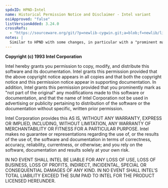 ```yaml
---
spdxID: HPND-Intel
name: Historical Permission Notice and Disclaimer - Intel variant
osiApproved: "false"
listVersionAdded: 3.24.0
crossRefs: 
  - "https://sourceware.org/git/?p=newlib-cygwin.git;a=blob;f=newlib/libc/machine/i960/memcpy.S;hb=HEAD"
notes: |
  Similar to HPND with some changes, in particular with a "prominent mark" requirement for modifications and additional disclaimers.
---
```


**Copyright (c) 1993 Intel Corporation**

Intel hereby grants you permission to copy, modify, and distribute this software and its documentation. Intel grants this permission provided that the above copyright notice appears in all copies and that both the copyright notice and this permission notice appear in supporting documentation. In addition, Intel grants this permission provided that you prominently mark as "not part of the original" any modifications made to this software or documentation, and that the name of Intel Corporation not be used in advertising or publicity pertaining to distribution of the software or the documentation without specific, written prior permission.

Intel Corporation provides this AS IS, WITHOUT ANY WARRANTY, EXPRESS OR IMPLIED, INCLUDING, WITHOUT LIMITATION, ANY WARRANTY OF MERCHANTABILITY OR FITNESS FOR A PARTICULAR PURPOSE. Intel makes no guarantee or representations regarding the use of, or the results of the use of, the software and documentation in terms of correctness, accuracy, reliability, currentness, or otherwise; and you rely on the software, documentation and results solely at your own risk.

IN NO EVENT SHALL INTEL BE LIABLE FOR ANY LOSS OF USE, LOSS OF BUSINESS, LOSS OF PROFITS, INDIRECT, INCIDENTAL, SPECIAL OR CONSEQUENTIAL DAMAGES OF ANY KIND. IN NO EVENT SHALL INTEL'S TOTAL LIABILITY EXCEED THE SUM PAID TO INTEL FOR THE PRODUCT LICENSED HEREUNDER.
